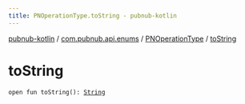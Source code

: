 ```yaml
---
title: PNOperationType.toString - pubnub-kotlin
---
```


[pubnub-kotlin](../../index.html) / [com.pubnub.api.enums](../index.html) / [PNOperationType](index.html) / [toString](./to-string.html)

# toString

`open fun toString(): `[`String`](https://kotlinlang.org/api/latest/jvm/stdlib/kotlin/-string/index.html)